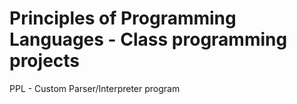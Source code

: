 Principles of Programming Languages - Class programming projects
=========

PPL - Custom Parser/Interpreter program
